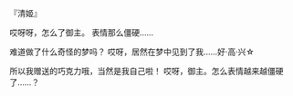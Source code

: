 『清姬』

哎呀呀，怎么了御主。
表情那么僵硬……

难道做了什么奇怪的梦吗？
哎呀，居然在梦中见到了我……好·高·兴☆

所以我赠送的巧克力哦，当然是我自己啦！
哎呀，御主。怎么表情越来越僵硬了……？

